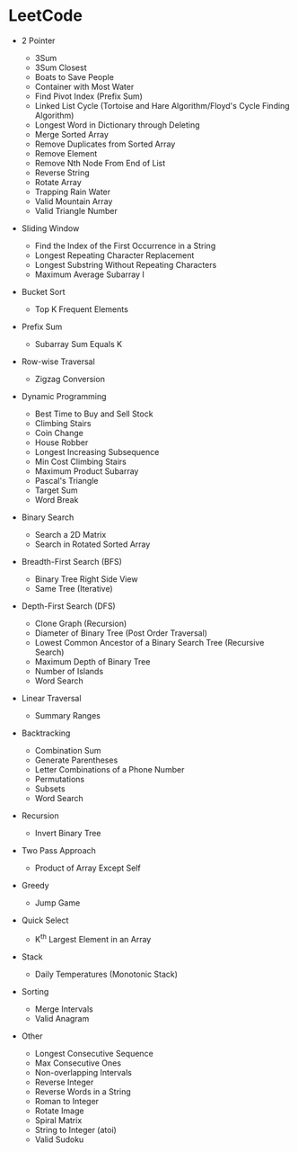 # LeetCode

- 2 Pointer
  - 3Sum
  - 3Sum Closest
  - Boats to Save People
  - Container with Most Water
  - Find Pivot Index (Prefix Sum)
  - Linked List Cycle (Tortoise and Hare Algorithm/Floyd's Cycle Finding Algorithm)
  - Longest Word in Dictionary through Deleting
  - Merge Sorted Array
  - Remove Duplicates from Sorted Array
  - Remove Element
  - Remove Nth Node From End of List
  - Reverse String
  - Rotate Array
  - Trapping Rain Water
  - Valid Mountain Array
  - Valid Triangle Number

- Sliding Window
  - Find the Index of the First Occurrence in a String
  - Longest Repeating Character Replacement
  - Longest Substring Without Repeating Characters
  - Maximum Average Subarray I
 
- Bucket Sort
  - Top K Frequent Elements

- Prefix Sum
  - Subarray Sum Equals K
 
- Row-wise Traversal
  - Zigzag Conversion

- Dynamic Programming
  - Best Time to Buy and Sell Stock
  - Climbing Stairs
  - Coin Change
  - House Robber
  - Longest Increasing Subsequence
  - Min Cost Climbing Stairs
  - Maximum Product Subarray
  - Pascal's Triangle
  - Target Sum
  - Word Break

- Binary Search
  - Search a 2D Matrix
  - Search in Rotated Sorted Array

- Breadth-First Search (BFS)
  - Binary Tree Right Side View
  - Same Tree (Iterative)

- Depth-First Search (DFS)
  - Clone Graph (Recursion)
  - Diameter of Binary Tree (Post Order Traversal)
  - Lowest Common Ancestor of a Binary Search Tree (Recursive Search)
  - Maximum Depth of Binary Tree
  - Number of Islands
  - Word Search

- Linear Traversal
  - Summary Ranges

- Backtracking
  - Combination Sum
  - Generate Parentheses
  - Letter Combinations of a Phone Number
  - Permutations
  - Subsets
  - Word Search

- Recursion
  - Invert Binary Tree

- Two Pass Approach
  - Product of Array Except Self

- Greedy
  - Jump Game

- Quick Select
  - K<sup>th</sup> Largest Element in an Array

- Stack
  - Daily Temperatures (Monotonic Stack)

- Sorting
  - Merge Intervals
  - Valid Anagram

- Other
  - Longest Consecutive Sequence
  - Max Consecutive Ones
  - Non-overlapping Intervals
  - Reverse Integer
  - Reverse Words in a String
  - Roman to Integer
  - Rotate Image
  - Spiral Matrix
  - String to Integer (atoi)
  - Valid Sudoku
